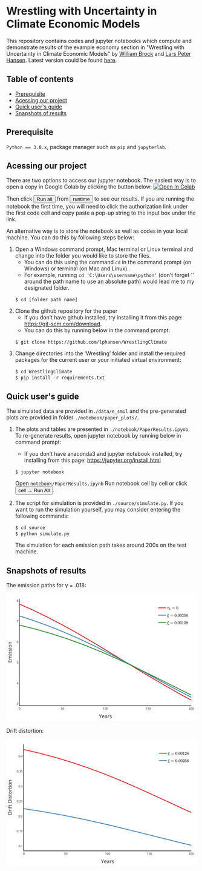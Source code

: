 # Wrestling with Uncertainty in Climate Economic Models
This repository contains codes and jupyter notebooks which compute and demonstrate results of the example economy section in "Wrestling with Uncertainty in Climate Economic Models" by [William Brock][id1] and [Lars Peter Hansen][id2]. Latest version could be found [here][id4].

[id1]: https://economics.missouri.edu/people/brock
[id2]: https://larspeterhansen.org/
[id4]: https://larspeterhansen.org/research/papers/

## Table of contents
- [Prerequisite](#prerequisite)
- [Acessing our project](#acessing)
- [Quick user's guide](#quick-guide)
- [Snapshots of results](#snapshot)

## <a name="prerequisite"></a>Prerequisite
`Python == 3.8.x`, package manager such as `pip` and `jupyterlab`. 

## <a name="acessing"></a>Acessing our project
There are two options to access our jupyter notebook. The easiest way is to open a copy in Google Colab by clicking the button below:
[![Open In Colab](https://colab.research.google.com/assets/colab-badge.svg)](https://colab.research.google.com/github/lphansen/Beliefs/blob/master/Belief_Notebook.ipynb)

Then click <button type = "button" name="runall">Run all</button> from <button type="runtime" name="runtime">runtime</button> to see our results. If you are running the notebook the first time, you will need to click the authorization link under the first code cell and copy paste a pop-up string to the input box under the link.

An alternative way is to store the notebook as well as codes in your local machine. You can do this by following steps below:
1.  Open a Windows command prompt, Mac terminal or Linux terminal and change into the folder you would like to store the files.
    - You can do this using the command ``cd`` in the command prompt (on Windows) or terminal (on Mac and Linux).
    - For example, running `cd 'C:\Users\username\python'` (don’t forget '' around the path name to use an absolute path) would lead me to my designated folder.
    ```
    $ cd [folder path name]
    ```
2.  Clone the github repository for the paper
    - If you don’t have github installed, try installing it from this page: https://git-scm.com/download.
    - You can do this by running below in the command prompt:
    ```
    $ git clone https://github.com/lphansen/WrestlingClimate
    ```
3.	Change directories into the ‘Wrestling’ folder and install the required packages for the current user or your initiated virtual environment:
    ```
    $ cd WrestlingClimate
    $ pip install -r requirements.txt
    ```
## <a name="quick-guide"></a>Quick user's guide
The simulated data are provided in`./data/e_smul` and the pre-generated plots are provided in folder `./notebook/paper_plots/`.
1.  The plots and tables are presented in `./notebook/PaperResults.ipynb`. To re-generate results, open jupyter notebook by running below in command prompt:
    - If you don’t have anaconda3 and jupyter notebook installed, try installing from this page: https://jupyter.org/install.html
    ```
    $ jupyter notebook
    ```
    Open `notebook/PaperResults.ipynb`
    Run notebook cell by cell or click <button type = "button" name = "buttton" class="btn">cell → Run All</button>.
2.  The script for simulation is provided in `./source/simulate.py`. If you want to run the simulation yourself, you may consider entering the following commands:
    ```
    $ cd source
    $ python simulate.py
    ```

    The simulation for each emission path takes around 200s on the test machine.

## <a name="snapshot"></a>Snapshots of results
The emission paths for γ = .018:
<p align="center">
<img src="./notebook/paper_plots/emission_base.png" width="600"/>
</p>

Drift distortion:
<p align="center">
<img src="./notebook/paper_plots/h_hat_base.png" width="600"/>
</p>
